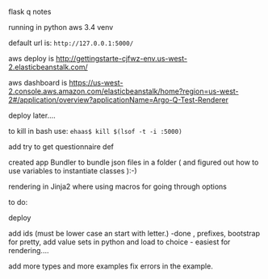 flask q notes

running in python aws 3.4 venv

default url is: `http://127.0.0.1:5000/`

aws deploy is http://gettingstarte-cjfwz-env.us-west-2.elasticbeanstalk.com/

aws dashboard is https://us-west-2.console.aws.amazon.com/elasticbeanstalk/home?region=us-west-2#/application/overview?applicationName=Argo-Q-Test-Renderer

deploy later....

to kill in bash use:  `ehaas$ kill $(lsof -t -i :5000)`

add try to get questionnaire def

created app Bundler to bundle json files in a folder ( and figured out how to use variables to instantiate classes  ):-)

rendering in Jinja2 where using macros for going through options

to do:

deploy

add ids (must be lower case an start with letter.) -done , prefixes, bootstrap for pretty,  add value sets in python and load to choice - easiest for rendering....

add more types and more examples fix errors in the example.
